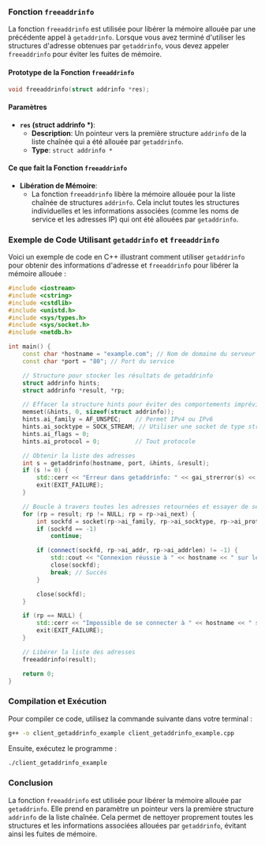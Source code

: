 ### Fonction `freeaddrinfo`

La fonction `freeaddrinfo` est utilisée pour libérer la mémoire allouée par une précédente appel à `getaddrinfo`. Lorsque vous avez terminé d'utiliser les structures d'adresse obtenues par `getaddrinfo`, vous devez appeler `freeaddrinfo` pour éviter les fuites de mémoire.

#### Prototype de la Fonction `freeaddrinfo`

```c
void freeaddrinfo(struct addrinfo *res);
```

#### Paramètres

- **`res` (struct addrinfo *)**:
  - **Description**: Un pointeur vers la première structure `addrinfo` de la liste chaînée qui a été allouée par `getaddrinfo`.
  - **Type**: `struct addrinfo *`

#### Ce que fait la Fonction `freeaddrinfo`

- **Libération de Mémoire**:
  - La fonction `freeaddrinfo` libère la mémoire allouée pour la liste chaînée de structures `addrinfo`. Cela inclut toutes les structures individuelles et les informations associées (comme les noms de service et les adresses IP) qui ont été allouées par `getaddrinfo`.

### Exemple de Code Utilisant `getaddrinfo` et `freeaddrinfo`

Voici un exemple de code en C++ illustrant comment utiliser `getaddrinfo` pour obtenir des informations d'adresse et `freeaddrinfo` pour libérer la mémoire allouée :

```cpp
#include <iostream>
#include <cstring>
#include <cstdlib>
#include <unistd.h>
#include <sys/types.h>
#include <sys/socket.h>
#include <netdb.h>

int main() {
    const char *hostname = "example.com"; // Nom de domaine du serveur
    const char *port = "80"; // Port du service

    // Structure pour stocker les résultats de getaddrinfo
    struct addrinfo hints;
    struct addrinfo *result, *rp;

    // Effacer la structure hints pour éviter des comportements imprévisibles
    memset(&hints, 0, sizeof(struct addrinfo));
    hints.ai_family = AF_UNSPEC;    // Permet IPv4 ou IPv6
    hints.ai_socktype = SOCK_STREAM; // Utiliser une socket de type stream (TCP)
    hints.ai_flags = 0;
    hints.ai_protocol = 0;          // Tout protocole

    // Obtenir la liste des adresses
    int s = getaddrinfo(hostname, port, &hints, &result);
    if (s != 0) {
        std::cerr << "Erreur dans getaddrinfo: " << gai_strerror(s) << std::endl;
        exit(EXIT_FAILURE);
    }

    // Boucle à travers toutes les adresses retournées et essayer de se connecter à une
    for (rp = result; rp != NULL; rp = rp->ai_next) {
        int sockfd = socket(rp->ai_family, rp->ai_socktype, rp->ai_protocol);
        if (sockfd == -1)
            continue;

        if (connect(sockfd, rp->ai_addr, rp->ai_addrlen) != -1) {
            std::cout << "Connexion réussie à " << hostname << " sur le port " << port << std::endl;
            close(sockfd);
            break; // Succès
        }

        close(sockfd);
    }

    if (rp == NULL) {
        std::cerr << "Impossible de se connecter à " << hostname << " sur le port " << port << std::endl;
        exit(EXIT_FAILURE);
    }

    // Libérer la liste des adresses
    freeaddrinfo(result);

    return 0;
}
```

### Compilation et Exécution

Pour compiler ce code, utilisez la commande suivante dans votre terminal :

```sh
g++ -o client_getaddrinfo_example client_getaddrinfo_example.cpp
```

Ensuite, exécutez le programme :

```sh
./client_getaddrinfo_example
```

### Conclusion

La fonction `freeaddrinfo` est utilisée pour libérer la mémoire allouée par `getaddrinfo`. Elle prend en paramètre un pointeur vers la première structure `addrinfo` de la liste chaînée. Cela permet de nettoyer proprement toutes les structures et les informations associées allouées par `getaddrinfo`, évitant ainsi les fuites de mémoire.